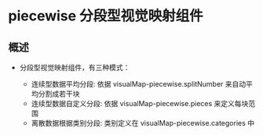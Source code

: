 # piecewise 分段型视觉映射组件

## 概述

+ 分段型视觉映射组件，有三种模式：

  + 连续型数据平均分段: 依据 visualMap-piecewise.splitNumber 来自动平均分割成若干块
  + 连续型数据自定义分段: 依据 visualMap-piecewise.pieces 来定义每块范围
  + 离散数据根据类别分段: 类别定义在 visualMap-piecewise.categories 中
